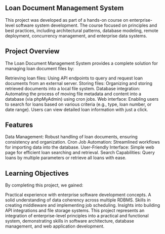## Loan Document Management System
This project was developed as part of a hands-on course on enterprise-level software system development. The course focused on principles and best practices, including architectural patterns, database modeling, remote deployment, concurrency management, and enterprise data systems.

## Project Overview
The Loan Document Management System provides a complete solution for managing loan document files by:

Retrieving loan files: Using API endpoints to query and request loan documents from an external server.
Storing files: Organizing and storing retrieved documents into a local file system.
Database integration: Automating the process of moving file metadata and content into a database (via phpMyAdmin) using cron jobs.
Web interface: Enabling users to search for loans based on various criteria (e.g., type, loan number, or date range). Users can view detailed loan information with just a click.
## Features
Data Management: Robust handling of loan documents, ensuring consistency and organization.
Cron Job Automation: Streamlined workflows for importing data into the database.
User-Friendly Interface: Simple web page for efficient loan searching and retrieval.
Search Capabilities: Query loans by multiple parameters or retrieve all loans with ease.
## Learning Objectives
By completing this project, we gained:

Practical experience with enterprise software development concepts.
A solid understanding of data coherency across multiple RDBMS.
Skills in creating middleware and implementing job scheduling.
Insights into building API integrations and file storage systems.
This project represents an integration of enterprise-level principles into a practical and functional system, demonstrating skills in software architecture, database management, and web application development.

